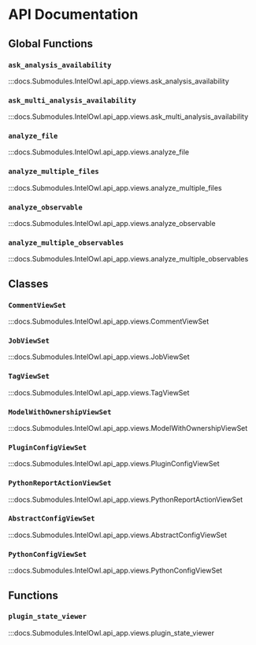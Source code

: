 # API Documentation

## Global Functions

### `ask_analysis_availability`
:::docs.Submodules.IntelOwl.api_app.views.ask_analysis_availability

### `ask_multi_analysis_availability`
:::docs.Submodules.IntelOwl.api_app.views.ask_multi_analysis_availability

### `analyze_file`
:::docs.Submodules.IntelOwl.api_app.views.analyze_file

### `analyze_multiple_files`
:::docs.Submodules.IntelOwl.api_app.views.analyze_multiple_files

### `analyze_observable`
:::docs.Submodules.IntelOwl.api_app.views.analyze_observable

### `analyze_multiple_observables`
:::docs.Submodules.IntelOwl.api_app.views.analyze_multiple_observables

## Classes

### `CommentViewSet`
:::docs.Submodules.IntelOwl.api_app.views.CommentViewSet

### `JobViewSet`
:::docs.Submodules.IntelOwl.api_app.views.JobViewSet

### `TagViewSet`
:::docs.Submodules.IntelOwl.api_app.views.TagViewSet

### `ModelWithOwnershipViewSet`
:::docs.Submodules.IntelOwl.api_app.views.ModelWithOwnershipViewSet

### `PluginConfigViewSet`
:::docs.Submodules.IntelOwl.api_app.views.PluginConfigViewSet

### `PythonReportActionViewSet`
:::docs.Submodules.IntelOwl.api_app.views.PythonReportActionViewSet

### `AbstractConfigViewSet`
:::docs.Submodules.IntelOwl.api_app.views.AbstractConfigViewSet

### `PythonConfigViewSet`
:::docs.Submodules.IntelOwl.api_app.views.PythonConfigViewSet

## Functions

### `plugin_state_viewer`
:::docs.Submodules.IntelOwl.api_app.views.plugin_state_viewer



